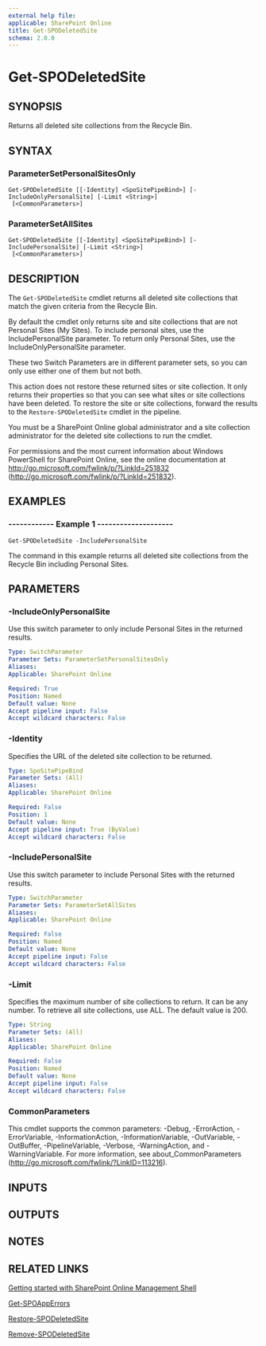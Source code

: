 ```yaml
---
external help file: 
applicable: SharePoint Online
title: Get-SPODeletedSite
schema: 2.0.0
---
```


# Get-SPODeletedSite

## SYNOPSIS
Returns all deleted site collections from the Recycle Bin.

## SYNTAX

### ParameterSetPersonalSitesOnly
```
Get-SPODeletedSite [[-Identity] <SpoSitePipeBind>] [-IncludeOnlyPersonalSite] [-Limit <String>]
 [<CommonParameters>]
```

### ParameterSetAllSites
```
Get-SPODeletedSite [[-Identity] <SpoSitePipeBind>] [-IncludePersonalSite] [-Limit <String>]
 [<CommonParameters>]
```

## DESCRIPTION
The `Get-SPODeletedSite` cmdlet returns all deleted site collections that match the given criteria from the Recycle Bin.

By default the cmdlet only returns site and site collections that are not Personal Sites (My Sites).
To include personal sites, use the IncludePersonalSite parameter.
To return only Personal Sites, use the IncludeOnlyPersonalSite parameter.

These two Switch Parameters are in different parameter sets, so you can only use either one of them but not both.

This action does not restore these returned sites or site collection.
It only returns their properties so that you can see what sites or site collections have been deleted.
To restore the site or site collections, forward the results to the `Restore-SPODeletedSite` cmdlet in the pipeline.

You must be a SharePoint Online global administrator and a site collection administrator for the deleted site collections to run the cmdlet.

For permissions and the most current information about Windows PowerShell for SharePoint Online, see the online documentation at http://go.microsoft.com/fwlink/p/?LinkId=251832 (http://go.microsoft.com/fwlink/p/?LinkId=251832).


## EXAMPLES

###   ------------ Example 1 --------------------
```
Get-SPODeletedSite -IncludePersonalSite
```
The command in this example returns all deleted site collections from the Recycle Bin including Personal Sites.


## PARAMETERS

### -IncludeOnlyPersonalSite
Use this switch parameter to only include Personal Sites in the returned results.

```yaml
Type: SwitchParameter
Parameter Sets: ParameterSetPersonalSitesOnly
Aliases: 
Applicable: SharePoint Online

Required: True
Position: Named
Default value: None
Accept pipeline input: False
Accept wildcard characters: False
```

### -Identity
Specifies the URL of the deleted site collection to be returned.

```yaml
Type: SpoSitePipeBind
Parameter Sets: (All)
Aliases: 
Applicable: SharePoint Online

Required: False
Position: 1
Default value: None
Accept pipeline input: True (ByValue)
Accept wildcard characters: False
```

### -IncludePersonalSite
Use this switch parameter to include Personal Sites with the returned results.

```yaml
Type: SwitchParameter
Parameter Sets: ParameterSetAllSites
Aliases: 
Applicable: SharePoint Online

Required: False
Position: Named
Default value: None
Accept pipeline input: False
Accept wildcard characters: False
```

### -Limit
Specifies the maximum number of site collections to return.
It can be any number.
To retrieve all site collections, use ALL.
The default value is 200.

```yaml
Type: String
Parameter Sets: (All)
Aliases: 
Applicable: SharePoint Online

Required: False
Position: Named
Default value: None
Accept pipeline input: False
Accept wildcard characters: False
```

### CommonParameters
This cmdlet supports the common parameters: -Debug, -ErrorAction, -ErrorVariable, -InformationAction, -InformationVariable, -OutVariable, -OutBuffer, -PipelineVariable, -Verbose, -WarningAction, and -WarningVariable. For more information, see about_CommonParameters (http://go.microsoft.com/fwlink/?LinkID=113216).

## INPUTS

## OUTPUTS

## NOTES

## RELATED LINKS

[Getting started with SharePoint Online Management Shell](https://docs.microsoft.com/en-us/powershell/sharepoint/sharepoint-online/connect-sharepoint-online?view=sharepoint-ps)

[Get-SPOAppErrors](Get-SPOAppErrors.md)

[Restore-SPODeletedSite](Restore-SPODeletedSite.md)

[Remove-SPODeletedSite](Remove-SPODeletedSite.md)
